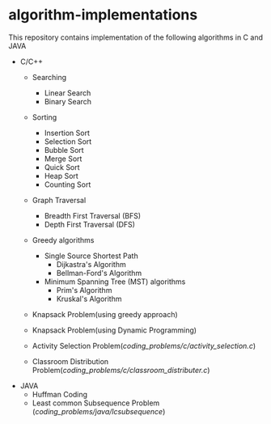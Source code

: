 # algorithm-implementations

This repository contains implementation of the following algorithms in C and JAVA

- C/C++
  - Searching
    - Linear Search
    - Binary Search
  - Sorting
    - Insertion Sort
    - Selection Sort
    - Bubble Sort
    - Merge Sort
    - Quick Sort
    - Heap Sort
    - Counting Sort
  - Graph Traversal
    - Breadth First Traversal (BFS)
    - Depth First Traversal (DFS)
  - Greedy algorithms
    - Single Source Shortest Path
      - Dijkastra's Algorithm
      - Bellman-Ford's Algorithm
    - Minimum Spanning Tree (MST) algorithms
      - Prim's Algorithm
      - Kruskal's Algorithm

  - Knapsack Problem(using greedy approach)
  - Knapsack Problem(using Dynamic Programming)
  - Activity Selection Problem(*coding_problems/c/activity_selection.c*)
  - Classroom Distribution Problem(*coding_problems/c/classroom_distributer.c*)
- JAVA
  - Huffman Coding
  - Least common Subsequence Problem (*coding_problems/java/lcsubsequence*)
